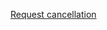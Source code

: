 [Request cancellation](https://modelcontextprotocol.io/specification/2025-03-26/basic/utilities/cancellation)